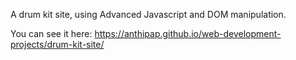  A drum kit site, using Advanced Javascript and DOM manipulation.

You can see it here: https://anthipap.github.io/web-development-projects/drum-kit-site/
